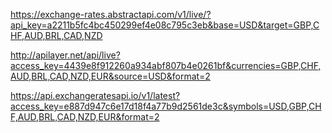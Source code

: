 https://exchange-rates.abstractapi.com/v1/live/?api_key=a2211b5fc4bc450299ef4e08c795c3eb&base=USD&target=GBP,CHF,AUD,BRL,CAD,NZD

http://apilayer.net/api/live?access_key=4439e8f912260a934abf807b4e0261bf&currencies=GBP,CHF,AUD,BRL,CAD,NZD,EUR&source=USD&format=2

https://api.exchangeratesapi.io/v1/latest?access_key=e887d947c6e17d18f4a77b9d2561de3c&symbols=USD,GBP,CHF,AUD,BRL,CAD,NZD,EUR&format=2